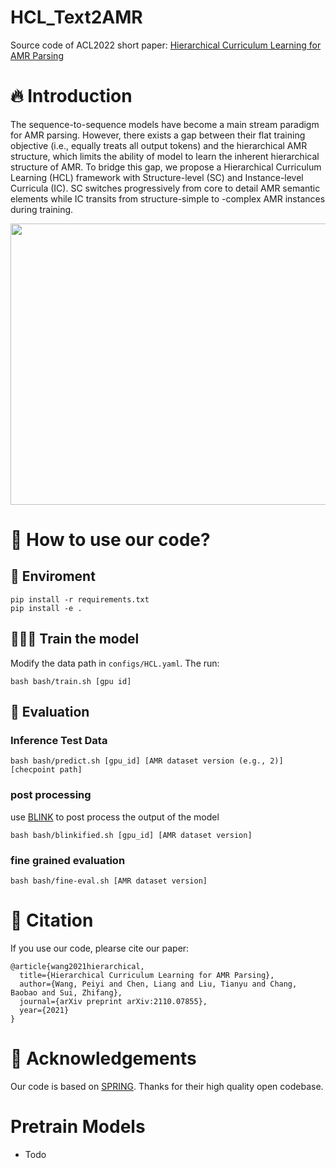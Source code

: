 # HCL_Text2AMR
Source code of ACL2022 short paper: [Hierarchical Curriculum Learning for AMR Parsing](https://arxiv.org/abs/2110.07855)

# 🔥 Introduction
The sequence-to-sequence models have become a main stream paradigm for AMR parsing. However, there exists a gap between their flat training objective (i.e., equally treats all output tokens) and the hierarchical AMR structure, which limits the ability of model to learn the inherent hierarchical structure of AMR. To bridge this gap, we propose a Hierarchical Curriculum Learning (HCL) framework with Structure-level (SC) and Instance-level Curricula (IC). SC switches progressively from core to detail AMR semantic elements while IC transits from structure-simple to -complex AMR instances during training.

<div align=center>
<img width="1300" height="450" src="./overview.pdf"/>
</div>



# 🚀 How to use our code?
## 💾 Enviroment
```
pip install -r requirements.txt
pip install -e .
```
## 🏋🏻‍♂️ Train the model
Modify the data path in `configs/HCL.yaml`. The run:
```
bash bash/train.sh [gpu id]
```


## 🥷 Evaluation
### Inference Test Data
```
bash bash/predict.sh [gpu_id] [AMR dataset version (e.g., 2)] [checpoint path] 
```

### post processing
use [BLINK](https://github.com/facebookresearch/BLINK) to post process the output of the model
```
bash bash/blinkified.sh [gpu_id] [AMR dataset version]
```

### fine grained evaluation
```
bash bash/fine-eval.sh [AMR dataset version]
```

# 🌝 Citation
If you use our code, plearse cite our paper:
```
@article{wang2021hierarchical,
  title={Hierarchical Curriculum Learning for AMR Parsing},
  author={Wang, Peiyi and Chen, Liang and Liu, Tianyu and Chang, Baobao and Sui, Zhifang},
  journal={arXiv preprint arXiv:2110.07855},
  year={2021}
}
```

# 🌝 Acknowledgements
Our code is based on [SPRING](https://github.com/SapienzaNLP/spring). Thanks for their high quality open codebase.  

# Pretrain Models
- Todo